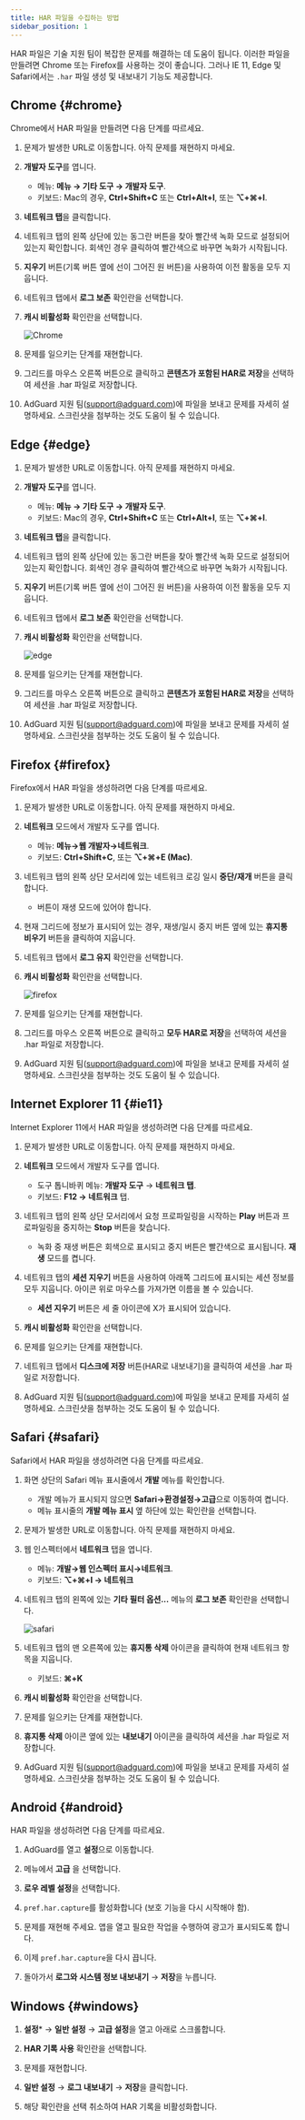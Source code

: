 ```yaml
---
title: HAR 파일을 수집하는 방법
sidebar_position: 1
---
```


HAR 파일은 기술 지원 팀이 복잡한 문제를 해결하는 데 도움이 됩니다. 이러한 파일을 만들려면 Chrome 또는 Firefox를 사용하는 것이 좋습니다. 그러나 IE 11, Edge 및 Safari에서는 `.har` 파일 생성 및 내보내기 기능도 제공합니다.

## Chrome {#chrome}

Chrome에서 HAR 파일을 만들려면 다음 단계를 따르세요.

1. 문제가 발생한 URL로 이동합니다. 아직 문제를 재현하지 마세요.

1. **개발자 도구**를 엽니다.

    - 메뉴: **메뉴 → 기타 도구 → 개발자 도구**.
    - 키보드: Mac의 경우, **Ctrl+Shift+C** 또는 **Ctrl+Alt+I**, 또는 **⌥+⌘+I**.

1. **네트워크 탭**을 클릭합니다.

1. 네트워크 탭의 왼쪽 상단에 있는 동그란 버튼을 찾아 빨간색 녹화 모드로 설정되어 있는지 확인합니다. 회색인 경우 클릭하여 빨간색으로 바꾸면 녹화가 시작됩니다.

1. **지우기** 버튼(기록 버튼 옆에 선이 그어진 원 버튼)을 사용하여 이전 활동을 모두 지웁니다.

1. 네트워크 탭에서 **로그 보존** 확인란을 선택합니다.

1. **캐시 비활성화** 확인란을 선택합니다.

    ![Chrome](https://cdn.adtidy.org/content/Kb/ad_blocker/guides/chrome.png)

1. 문제를 일으키는 단계를 재현합니다.

1. 그리드를 마우스 오른쪽 버튼으로 클릭하고 **콘텐츠가 포함된 HAR로 저장**을 선택하여 세션을 .har 파일로 저장합니다.

1. AdGuard 지원 팀(support@adguard.com)에 파일을 보내고 문제를 자세히 설명하세요. 스크린샷을 첨부하는 것도 도움이 될 수 있습니다.

## Edge {#edge}

1. 문제가 발생한 URL로 이동합니다. 아직 문제를 재현하지 마세요.

1. **개발자 도구**를 엽니다.

    - 메뉴: **메뉴 → 기타 도구 → 개발자 도구**.
    - 키보드: Mac의 경우, **Ctrl+Shift+C** 또는 **Ctrl+Alt+I**, 또는 **⌥+⌘+I**.

1. **네트워크 탭**을 클릭합니다.

1. 네트워크 탭의 왼쪽 상단에 있는 동그란 버튼을 찾아 빨간색 녹화 모드로 설정되어 있는지 확인합니다. 회색인 경우 클릭하여 빨간색으로 바꾸면 녹화가 시작됩니다.

1. **지우기** 버튼(기록 버튼 옆에 선이 그어진 원 버튼)을 사용하여 이전 활동을 모두 지웁니다.

1. 네트워크 탭에서 **로그 보존** 확인란을 선택합니다.

1. **캐시 비활성화** 확인란을 선택합니다.

    ![edge](https://cdn.adtidy.org/content/Kb/ad_blocker/guides/edge.png)

1. 문제를 일으키는 단계를 재현합니다.

1. 그리드를 마우스 오른쪽 버튼으로 클릭하고 **콘텐츠가 포함된 HAR로 저장**을 선택하여 세션을 .har 파일로 저장합니다.

1. AdGuard 지원 팀(support@adguard.com)에 파일을 보내고 문제를 자세히 설명하세요. 스크린샷을 첨부하는 것도 도움이 될 수 있습니다.

## Firefox {#firefox}

Firefox에서 HAR 파일을 생성하려면 다음 단계를 따르세요.

1. 문제가 발생한 URL로 이동합니다. 아직 문제를 재현하지 마세요.

1. **네트워크** 모드에서 개발자 도구를 엽니다.

    - 메뉴: **메뉴→웹 개발자→네트워크**.
    - 키보드: **Ctrl+Shift+C**, 또는 **⌥+⌘+E (Mac)**.

1. 네트워크 탭의 왼쪽 상단 모서리에 있는 네트워크 로깅 일시 **중단/재개** 버튼을 클릭합니다.

    - 버튼이 재생 모드에 있어야 합니다.

1. 현재 그리드에 정보가 표시되어 있는 경우, 재생/일시 중지 버튼 옆에 있는 **휴지통 비우기** 버튼을 클릭하여 지웁니다.

1. 네트워크 탭에서 **로그 유지** 확인란을 선택합니다.

1. **캐시 비활성화** 확인란을 선택합니다.

    ![firefox](https://cdn.adtidy.org/content/Kb/ad_blocker/guides/firefox.png)

1. 문제를 일으키는 단계를 재현합니다.

1. 그리드를 마우스 오른쪽 버튼으로 클릭하고 **모두 HAR로 저장**을 선택하여 세션을 .har 파일로 저장합니다.

1. AdGuard 지원 팀(support@adguard.com)에 파일을 보내고 문제를 자세히 설명하세요. 스크린샷을 첨부하는 것도 도움이 될 수 있습니다.

## Internet Explorer 11 {#ie11}

Internet Explorer 11에서 HAR 파일을 생성하려면 다음 단계를 따르세요.

1. 문제가 발생한 URL로 이동합니다. 아직 문제를 재현하지 마세요.

1. **네트워크** 모드에서 개발자 도구를 엽니다.

    - 도구 톱니바퀴 메뉴: **개발자 도구** → **네트워크 탭**.
    - 키보드: **F12 → 네트워크** 탭.

1. 네트워크 탭의 왼쪽 상단 모서리에서 요청 프로파일링을 시작하는 **Play** 버튼과 프로파일링을 중지하는 **Stop** 버튼을 찾습니다.

    - 녹화 중 재생 버튼은 회색으로 표시되고 중지 버튼은 빨간색으로 표시됩니다. **재생** 모드를 켭니다.

1. 네트워크 탭의 **세션 지우기** 버튼을 사용하여 아래쪽 그리드에 표시되는 세션 정보를 모두 지웁니다. 아이콘 위로 마우스를 가져가면 이름을 볼 수 있습니다.

    - **세션 지우기** 버튼은 세 줄 아이콘에 X가 표시되어 있습니다.

1. **캐시 비활성화** 확인란을 선택합니다.

1. 문제를 일으키는 단계를 재현합니다.

1. 네트워크 탭에서 **디스크에 저장** 버튼(HAR로 내보내기)을 클릭하여 세션을 .har 파일로 저장합니다.

1. AdGuard 지원 팀(support@adguard.com)에 파일을 보내고 문제를 자세히 설명하세요. 스크린샷을 첨부하는 것도 도움이 될 수 있습니다.

## Safari {#safari}

Safari에서 HAR 파일을 생성하려면 다음 단계를 따르세요.

1. 화면 상단의 Safari 메뉴 표시줄에서 **개발** 메뉴를 확인합니다.

    - 개발 메뉴가 표시되지 않으면 **Safari→환경설정→고급**으로 이동하여 켭니다.
    - 메뉴 표시줄의 **개발 메뉴 표시** 옆 하단에 있는 확인란을 선택합니다.

1. 문제가 발생한 URL로 이동합니다. 아직 문제를 재현하지 마세요.

1. 웹 인스펙터에서 **네트워크** 탭을 엽니다.

    - 메뉴: **개발→웹 인스펙터 표시→네트워크**.
    - 키보드: **⌥+⌘+I → 네트워크**

1. 네트워크 탭의 왼쪽에 있는 **기타 필터 옵션...** 메뉴의 **로그 보존** 확인란을 선택합니다.

    ![safari](https://cdn.adtidy.org/content/kb/ad_blocker/safari/preserve-log.png)

1. 네트워크 탭의 맨 오른쪽에 있는 **휴지통 삭제** 아이콘을 클릭하여 현재 네트워크 항목을 지웁니다.

    - 키보드: **⌘+K**

1. **캐시 비활성화** 확인란을 선택합니다.

1. 문제를 일으키는 단계를 재현합니다.

1. **휴지통 삭제** 아이콘 옆에 있는 **내보내기** 아이콘을 클릭하여 세션을 .har 파일로 저장합니다.

1. AdGuard 지원 팀(support@adguard.com)에 파일을 보내고 문제를 자세히 설명하세요. 스크린샷을 첨부하는 것도 도움이 될 수 있습니다.

## Android {#android}

HAR 파일을 생성하려면 다음 단계를 따르세요.

1. AdGuard를 열고 **설정**으로 이동합니다.

1. 메뉴에서 **고급** 을 선택합니다.

1. **로우 레벨 설정**을 선택합니다.

1. `pref.har.capture`를 활성화합니다 (보호 기능을 다시 시작해야 함).

1. 문제를 재현해 주세요. 앱을 열고 필요한 작업을 수행하여 광고가 표시되도록 합니다.

1. 이제 `pref.har.capture`을 다시 끕니다.

1. 돌아가서 **로그와 시스템 정보 내보내기** → **저장**을 누릅니다.

## Windows {#windows}

1. **설정*** → **일반 설정** → **고급 설정**을 열고 아래로 스크롤합니다.

1. **HAR 기록 사용** 확인란을 선택합니다.

1. 문제를 재현합니다.

1. **일반 설정** → **로그 내보내기** → **저장**을 클릭합니다.

1. 해당 확인란을 선택 취소하여 HAR 기록을 비활성화합니다.
